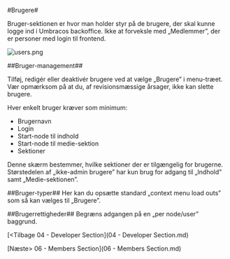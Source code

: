 #Brugere#

Bruger-sektionen er hvor man holder styr på de brugere, der skal kunne logge ind i Umbracos backoffice.
Ikke at forveksle med „Medlemmer”, der er personer med login til frontend. 

![users.png](assets/users.png)

##Bruger-management##

Tilføj, redigér eller deaktivér brugere ved at vælge „Brugere” i  menu-træet.
Vær opmærksom på at du, af revisionsmæssige årsager, ikke kan slette brugere.

Hver enkelt bruger kræver som minimum:

* Brugernavn
* Login
* Start-node til indhold
* Start-node til medie-sektion
* Sektioner

Denne skærm bestemmer, hvilke sektioner der er tilgængelig for brugerne.
Størstedelen af „ikke-admin brugere” har kun brug for adgang til „Indhold” samt „Medie-sektionen”.

##Bruger-typer##
Her kan du opsætte standard „context menu load outs” som så kan vælges til „Brugere”.

##Brugerrettigheder##
Begræns adgangen på en „per node/user” baggrund.

[<Tilbage 04 - Developer Section](04 - Developer Section.md)

[Næste> 06 - Members Section](06 - Members Section.md)
